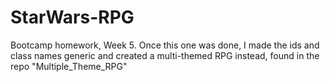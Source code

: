 # StarWars-RPG

Bootcamp homework, Week 5. Once this one was done, I made the ids and class names generic and created a multi-themed RPG instead, found in the repo "Multiple_Theme_RPG"
